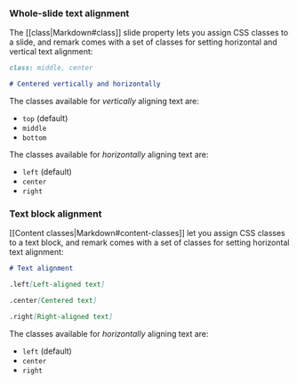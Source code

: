 ### Whole-slide text alignment

The [[class|Markdown#class]] slide property lets you assign CSS classes to a slide, and remark comes with a set of classes for setting horizontal and vertical text alignment:

```markdown
class: middle, center

# Centered vertically and horizontally
```

The classes available for _vertically_ aligning text are:
* `top` (default)
* `middle`
* `bottom`

The classes available for _horizontally_ aligning text are:

* `left` (default)
* `center`
* `right`

### Text block alignment

[[Content classes|Markdown#content-classes]] let you assign CSS classes to a text block, and remark comes with a set of classes for setting horizontal text alignment:

```markdown
# Text alignment

.left[Left-aligned text]

.center[Centered text]

.right[Right-aligned text]
```

The classes available for _horizontally_ aligning text are:

* `left` (default)
* `center`
* `right`